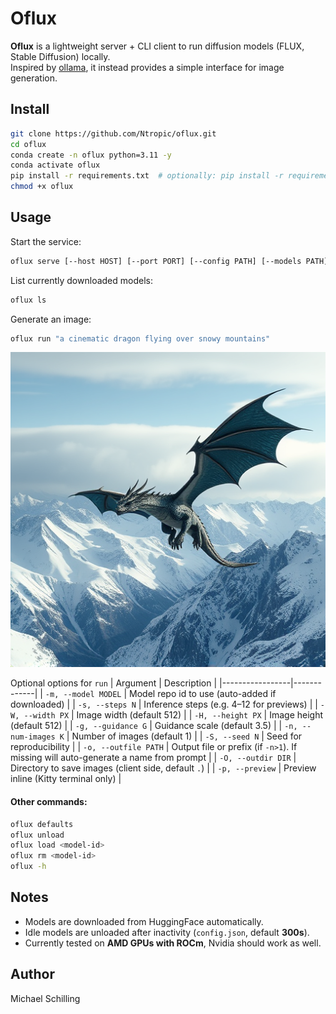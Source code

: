 # Oflux

**Oflux** is a lightweight server + CLI client to run diffusion models (FLUX, Stable Diffusion) locally.  
Inspired by [ollama](https://ollama.com/), it instead provides a simple interface for image generation.  


## Install

```bash
git clone https://github.com/Ntropic/oflux.git
cd oflux
conda create -n oflux python=3.11 -y
conda activate oflux
pip install -r requirements.txt  # optionally: pip install -r requirements_rocm.txt
chmod +x oflux 
```

## Usage

Start the service:

```bash
oflux serve [--host HOST] [--port PORT] [--config PATH] [--models PATH]
```

List currently downloaded models:

```bash
oflux ls
```

Generate an image:

```bash
oflux run "a cinematic dragon flying over snowy mountains"
```
<p align="center">
  <img src="cinematic_dragon_flying_over_snowy_mountains_seed1844931357.png" alt="Dragon" width="512"/>
</p>

Optional options for `run`
| Argument        | Description |
|-----------------|-------------|
| `-m, --model MODEL`   | Model repo id to use (auto-added if downloaded) |
| `-s, --steps N`       | Inference steps (e.g. 4–12 for previews) |
| `-W, --width PX`      | Image width (default 512) |
| `-H, --height PX`     | Image height (default 512) |
| `-g, --guidance G`    | Guidance scale (default 3.5) |
| `-n, --num-images K`  | Number of images (default 1) |
| `-S, --seed N`        | Seed for reproducibility |
| `-o, --outfile PATH`  | Output file or prefix (if `-n>1`). If missing will auto-generate a name from prompt |
| `-O, --outdir DIR`    | Directory to save images (client side, default `.`) |
| `-p, --preview`       | Preview inline (Kitty terminal only) |


#### Other commands:

```bash
oflux defaults
oflux unload
oflux load <model-id>
oflux rm <model-id>
oflux -h
```

## Notes

* Models are downloaded from HuggingFace automatically.
* Idle models are unloaded after inactivity (`config.json`, default **300s**).
* Currently tested on **AMD GPUs with ROCm**, Nvidia should work as well.

## Author
Michael Schilling